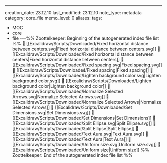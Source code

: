 ---
creation_date: 23.12.10
last_modified: 23.12.10
note_type: metadata
category: core_file
memo_level: 0
aliases: 
tags:
  - MOC
  - core
  - file
---%% Zoottelkeeper: Beginning of the autogenerated index file list  %%
📄 [[Excalidraw/Scripts/Downloaded/Fixed horizontal distance between centers.svg|Fixed horizontal distance between centers.svg]]
📄 [[Excalidraw/Scripts/Downloaded/Fixed horizontal distance between centers|Fixed horizontal distance between centers]]
📄 [[Excalidraw/Scripts/Downloaded/Fixed spacing.svg|Fixed spacing.svg]]
📄 [[Excalidraw/Scripts/Downloaded/Fixed spacing|Fixed spacing]]
📄 [[Excalidraw/Scripts/Downloaded/Lighten background color.svg|Lighten background color.svg]]
📄 [[Excalidraw/Scripts/Downloaded/Lighten background color|Lighten background color]]
📄 [[Excalidraw/Scripts/Downloaded/Normalize Selected Arrows.svg|Normalize Selected Arrows.svg]]
📄 [[Excalidraw/Scripts/Downloaded/Normalize Selected Arrows|Normalize Selected Arrows]]
📄 [[Excalidraw/Scripts/Downloaded/Set Dimensions.svg|Set Dimensions.svg]]
📄 [[Excalidraw/Scripts/Downloaded/Set Dimensions|Set Dimensions]]
📄 [[Excalidraw/Scripts/Downloaded/Split Ellipse.svg|Split Ellipse.svg]]
📄 [[Excalidraw/Scripts/Downloaded/Split Ellipse|Split Ellipse]]
📄 [[Excalidraw/Scripts/Downloaded/Text Aura.svg|Text Aura.svg]]
📄 [[Excalidraw/Scripts/Downloaded/Text Aura|Text Aura]]
📄 [[Excalidraw/Scripts/Downloaded/Uniform size.svg|Uniform size.svg]]
📄 [[Excalidraw/Scripts/Downloaded/Uniform size|Uniform size]]
%% Zoottelkeeper: End of the autogenerated index file list  %%

